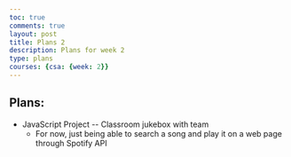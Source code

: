 ```yaml
---
toc: true
comments: true
layout: post
title: Plans 2
description: Plans for week 2
type: plans
courses: {csa: {week: 2}}
---
```

## Plans:
* JavaScript Project -- Classroom jukebox with team
    - For now, just being able to search a song and play it on a web page through Spotify API
